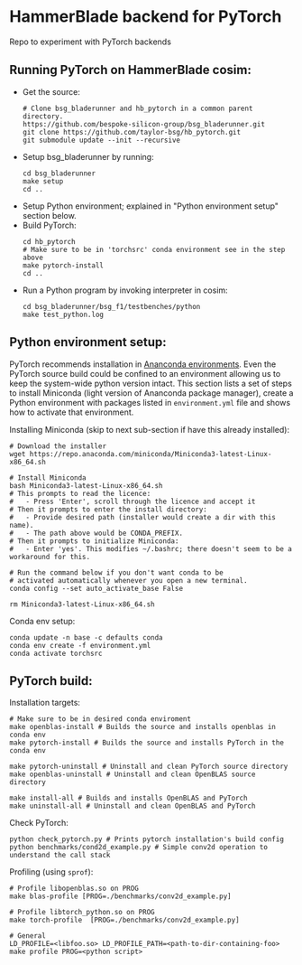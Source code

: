 # HammerBlade backend for PyTorch
Repo to experiment with PyTorch backends

Running PyTorch on HammerBlade cosim:
-------------------------------------
- Get the source:
  ```
  # Clone bsg_bladerunner and hb_pytorch in a common parent directory.
  https://github.com/bespoke-silicon-group/bsg_bladerunner.git
  git clone https://github.com/taylor-bsg/hb_pytorch.git
  git submodule update --init --recursive
  ```
- Setup bsg_bladerunner by running:
  ```
  cd bsg_bladerunner
  make setup
  cd ..
  ```
- Setup Python environment; explained in "Python environment setup" section below.
- Build PyTorch:
  ```
  cd hb_pytorch
  # Make sure to be in 'torchsrc' conda environment see in the step above
  make pytorch-install
  cd ..
  ```
- Run a Python program by invoking interpreter in cosim:
  ```
  cd bsg_bladerunner/bsg_f1/testbenches/python
  make test_python.log
  ```

Python environment setup:
------------------------
PyTorch recommends installation in [Ananconda environments](https://docs.conda.io/projects/conda/en/latest/user-guide/concepts/environments.html). Even the
PyTorch source build could be confined to an environment allowing us to keep 
the system-wide python version intact. This section lists a set of steps to install
Miniconda (light version of Ananconda package manager), create a Python environment
with packages listed in `environment.yml` file and shows how to activate that
environment.

Installing Miniconda (skip to next sub-section if have this already installed):
```
# Download the installer
wget https://repo.anaconda.com/miniconda/Miniconda3-latest-Linux-x86_64.sh

# Install Miniconda
bash Miniconda3-latest-Linux-x86_64.sh
# This prompts to read the licence: 
#   - Press 'Enter', scroll through the licence and accept it
# Then it prompts to enter the install directory: 
#   - Provide desired path (installer would create a dir with this name).
#   - The path above would be CONDA_PREFIX.
# Then it prompts to initialize Miniconda: 
#   - Enter 'yes'. This modifies ~/.bashrc; there doesn't seem to be a workaround for this.

# Run the command below if you don't want conda to be
# activated automatically whenever you open a new terminal.
conda config --set auto_activate_base False

rm Miniconda3-latest-Linux-x86_64.sh
```

Conda env setup:
```
conda update -n base -c defaults conda
conda env create -f environment.yml
conda activate torchsrc
```

PyTorch build:
--------------

Installation targets:
```
# Make sure to be in desired conda enviroment
make openblas-install # Builds the source and installs openblas in conda env
make pytorch-install # Builds the source and installs PyTorch in the conda env

make pytorch-uninstall # Uninstall and clean PyTorch source directory
make openblas-uninstall # Uninstall and clean OpenBLAS source directory

make install-all # Builds and installs OpenBLAS and PyTorch
make uninstall-all # Uninstall and clean OpenBLAS and PyTorch
```

Check PyTorch:
```
python check_pytorch.py # Prints pytorch installation's build config
python benchmarks/cond2d_example.py # Simple conv2d operation to understand the call stack
```

Profiling (using `sprof`):
```
# Profile libopenblas.so on PROG
make blas-profile [PROG=./benchmarks/conv2d_example.py]

# Profile libtorch_python.so on PROG
make torch-profile  [PROG=./benchmarks/conv2d_example.py]

# General
LD_PROFILE=<libfoo.so> LD_PROFILE_PATH=<path-to-dir-containing-foo> make profile PROG=<python script>
```
